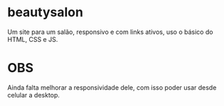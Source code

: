 # beautysalon
Um site para um salão, responsivo e com links ativos, uso o básico do HTML, CSS e JS.


# OBS
Ainda falta melhorar a responsividade dele, com isso poder usar desde celular a desktop.
